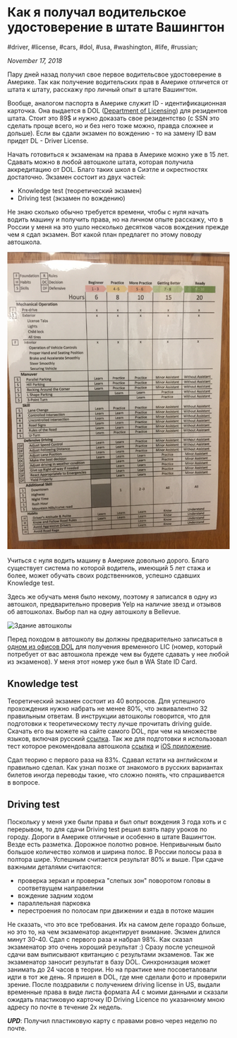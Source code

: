 # Как я получал водительское удостоверение в штате Вашингтон

#driver, #license, #cars, #dol, #usa, #washington, #life, #russian;

_November 17, 2018_

Пару дней назад получил свое первое водительсвое удостоверение в Америке.
Так как получение водительских прав в Америке отличется от штата к штату, расскажу про личный опыт в штате Вашингтон.

Вообще, аналогом паспорта в Америке служит ID - идентификационная карточка. Она выдается в DOL ([Department of Licensing](https://www.dol.wa.gov/)) для резидентов штата. Стоит это 89$ и нужно доказать свое резидентство (с SSN это сделать проще всего, но и без него тоже можно, правда сложнее и дольше). Если вы сдали экзамен по вождению - то на замену ID вам придет DL - Driver License.

Начать готовиться к экзаменам на права в Америке можно уже в 15 лет. Сдавать можно в любой автошколе штата, которая получила аккредитацию от DOL. Благо таких школ в Сиэтле и окрестностях достаточно. Экзамен состоит из двух частей:

  * Knowledge test (теоретический экзамен)
  * Driving test (экзамен по вождению)

Не знаю сколько обычно требуется времени, чтобы с нуля начать водить машину и получить права, но на личном опыте расскажу, что в России у меня на это ушло несколько десятков часов вождения прежде чем я сдал экзамен.
Вот какой план предлагет по этому поводу автошкола.

![План подготовки к практическому экзамену](/images/how-to-get-driver-license-in-washington-state/plan_podgotovki_k_prakticheskomu_ekzamenu.JPG "План подготовки к практическому экзамену")

Учиться с нуля водить машину в Америке довольно дорого. Благо существует система по которой водитель, имеющий 5 лет стажа и более, может обучать своих родственников, успешно сдавших Knowledge test.

Здесь же обучать меня было некому, поэтому я записался в одну из автошкол, предварительно проверив Yelp на наличие звезд и отзывов об автошколах. Выбор пал на одну автошколу в Bellevue.

![Здание автошколы](https://s3-media3.fl.yelpcdn.com/bphoto/V-2NSIDQLmsVPZLEsCniJw/o.jpg "Здание автошколы")

Перед походом в автошколу вы должны предварительно записаться в [одном из офисов DOL](https://fortress.wa.gov/dol/dolprod/dsdoffices/?menu) для получения временного LIC (номер, который потребует от вас автошкола прежде чем вы будете сдавать у нее любой из экзаменов). У меня этот номер уже был в WA State ID Card.

## Knowledge test
Теоретический экзамен состоит из 40 вопросов. Для успешного прохождения нужно набрать не менее 80%, что эквивалентно 32 правильным ответам. В инструкции автошколы говорится, что для подготовки к теоретическому тесту лучше прочитать driving guide. Скачать его вы можете на сайте самого DOL, при чем на множестве языков, включая русский [ссылка](https://www.dol.wa.gov/driverslicense/docs/driverguide-russian.pdf). Так же для подготовки я использовал тест которое рекомендовала автошкола [cсылка](https://driving-tests.org/washington/) и [iOS приложение](https://itunes.apple.com/us/app/washington-dol-wa-permit-test/id1042509381).

Сдал теорию с первого раза на 83%. Сдавал кстати на английском и правильно сделал. Как узнал позже от знакомого в русских вариантах билетов иногда переводы такие, что сложно понять, что спрашивается в вопросе.

## Driving test
Поскольку у меня уже были права и был опыт вождения 3 года хоть и с перерывом, то для сдачи Driving test решил взять пару уроков по городу. Дороги в Америке отличные и особенно в штате Вашингтон. Везде есть разметка. Дорожное полотно ровное. Непривычным было большое количество холмов и ширина полос. В России полосы раза в полтора шире. Успешным считается результат 80% и выше. При сдаче важными деталями считаются:

  * проверка зеркал и проверка "слепых зон" поворотом головы в соответвущем направелнии
  * вождение задним ходом
  * параллельная парковка
  * перестроения по полосам при движении и езда в потоке машин

Не сказать, что это все требования. Их на самом деле гораздо больше, но это то, на чем экзаменатор акцентирует внимание.
Экзмен длился минут 30-40. Сдал с первого раза и набрал 98%. Как сказал экзаменатор это очень хороший результат :)
Сразу после успешной сдачи вам выписывают квитанцию с результами экзаменов. Так же экзаменатор заносит результат в базу DOL. Синхронизация может занимать до 24 часов в теории. Но на практике мне посоветаловали идти в тот же день. Я пришел в DOL, где мне сделали фото и проверили зрение. После поздравили с получением driving license in US, выдали временные права в виде листа формата А4 с моими данными и сказали ожидать пластиковую карточку ID Driving Licence по указанному мною адресу по почте в течение 2х недель.

_**UPD**_: Получил пластиковую карту с правами ровно через неделю по почте.
